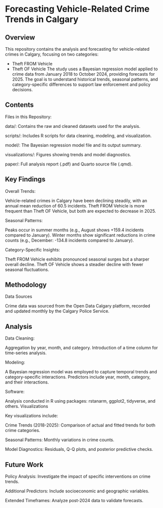 # Forecasting Vehicle-Related Crime Trends in Calgary
## Overview
This repository contains the analysis and forecasting for vehicle-related crimes in Calgary, focusing on two categories:
- Theft FROM Vehicle
- Theft OF Vehicle
The study uses a Bayesian regression model applied to crime data from January 2018 to October 2024, providing forecasts for 2025. The goal is to understand historical trends, seasonal patterns, and category-specific differences to support law enforcement and policy decisions.

## Contents

Files in this Repository:

data/: Contains the raw and cleaned datasets used for the analysis.

scripts/: Includes R scripts for data cleaning, modeling, and visualization.

model/: The Bayesian regression model file and its output summary.

visualizations/: Figures showing trends and model diagnostics.

paper/: Full analysis report (.pdf) and Quarto source file (.qmd).

## Key Findings

Overall Trends:

Vehicle-related crimes in Calgary have been declining steadily, with an annual mean reduction of 60.5 incidents.
Theft FROM Vehicle is more frequent than Theft OF Vehicle, but both are expected to decrease in 2025.

Seasonal Patterns:

Peaks occur in summer months (e.g., August shows +159.4 incidents compared to January).
Winter months show significant reductions in crime counts (e.g., December: -134.8 incidents compared to January).

Category-Specific Insights:

Theft FROM Vehicle exhibits pronounced seasonal surges but a sharper overall decline.
Theft OF Vehicle shows a steadier decline with fewer seasonal fluctuations.

## Methodology

Data Sources

Crime data was sourced from the Open Data Calgary platform, recorded and updated monthly by the Calgary Police Service.

## Analysis

Data Cleaning:

Aggregation by year, month, and category.
Introduction of a time column for time-series analysis.

Modeling:

A Bayesian regression model was employed to capture temporal trends and category-specific interactions.
Predictors include year, month, category, and their interactions.

Software:

Analysis conducted in R using packages: rstanarm, ggplot2, tidyverse, and others.
Visualizations

Key visualizations include:

Crime Trends (2018-2025): Comparison of actual and fitted trends for both crime categories.

Seasonal Patterns: Monthly variations in crime counts.

Model Diagnostics: Residuals, Q-Q plots, and posterior predictive checks.

## Future Work

Policy Analysis: Investigate the impact of specific interventions on crime trends.

Additional Predictors: Include socioeconomic and geographic variables.

Extended Timeframes: Analyze post-2024 data to validate forecasts.
